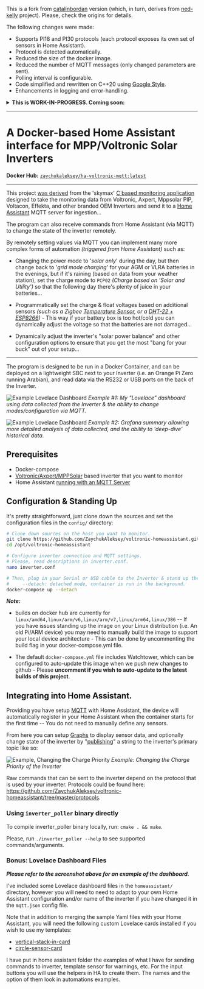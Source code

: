 This is a fork from [catalinbordan](https://github.com/catalinbordan/docker-voltronic-homeassistant) version (which, in turn, derives from [ned-kelly](https://github.com/ned-kelly/docker-voltronic-homeassistant) project). Please, check the origins for details.

The following changes were made:
- Supports PI18 and PI30 protocols (each protocol exposes its own set of sensors in Home Assistant).
- Protocol is detected automatically.
- Reduced the size of the docker image.
- Reduced the number of MQTT messages (only changed parameters are sent).
- Polling interval is configurable.
- Code simplified and rewritten on C++20 using [Google Style](https://google.github.io/styleguide/cppguide.html).
- Enhancements in logging and error-handling.

<details><summary><b>This is WORK-IN-PROGRESS. Coming soon:</b></summary>

- Raw commands are unsupported at the moment.
- PI17 protocol support.
- Interactive integration with HomeAssistant (change inverter parameters right from HomeAssistant).
</details>

---

# A Docker-based Home Assistant interface for MPP/Voltronic Solar Inverters 

**Docker Hub:** [`zaychukaleksey/ha-voltronic-mqtt:latest`](https://hub.docker.com/repository/docker/zaychukaleksey/ha-voltronic-mqtt/general)

---

This project [was derived](https://github.com/manio/skymax-demo) from the 'skymax' [C based monitoring application](https://skyboo.net/2017/03/monitoring-voltronic-power-axpert-mex-inverter-under-linux/) designed to take the monitoring data from Voltronic, Axpert, Mppsolar PIP, Voltacon, Effekta, and other branded OEM Inverters and send it to a [Home Assistant](https://www.home-assistant.io/) MQTT server for ingestion...

The program can also receive commands from Home Assistant (via MQTT) to change the state of the inverter remotely.

By remotely setting values via MQTT you can implement many more complex forms of automation _(triggered from Home Assistant)_ such as:

 - Changing the power mode to '_solar only_' during the day, but then change back to '_grid mode charging_' for your AGM or VLRA batteries in the evenings, but if it's raining (based on data from your weather station), set the charge mode to `PCP02` _(Charge based on 'Solar and Utility')_ so that the following day there's plenty of juice in your batteries...

 - Programmatically set the charge & float voltages based on additional sensors _(such as a Zigbee [Temperature Sensor](https://www.zigbee2mqtt.io/devices/WSDCGQ11LM.html), or a [DHT-22 + ESP8266](https://github.com/bastianraschke/dht-sensor-esp8266-homeassistant))_ - This way if your battery box is too hot/cold you can dynamically adjust the voltage so that the batteries are not damaged...

 - Dynamically adjust the inverter's "solar power balance" and other configuration options to ensure that you get the most "bang for your buck" out of your setup... 

--------------------------------------------------

The program is designed to be run in a Docker Container, and can be deployed on a lightweight SBC next to your Inverter (i.e. an Orange Pi Zero running Arabian), and read data via the RS232 or USB ports on the back of the Inverter.

![Example Lovelace Dashboard](https://github.com/ned-kelly/docker-voltronic-homeassistant/raw/master/images/lovelace-dashboard.jpg "Example Lovelace Dashboard")
_Example #1: My "Lovelace" dashboard using data collected from the Inverter & the ability to change modes/configuration via MQTT._

![Example Lovelace Dashboard](https://github.com/ned-kelly/docker-voltronic-homeassistant/raw/master/images/grafana-example.jpg "Example Grafana Dashboard")
_Example #2: Grafana summary allowing more detailed analysis of data collected, and the ability to 'deep-dive' historical data._


## Prerequisites

- Docker-compose
- [Voltronic/Axpert/MPPSolar](https://www.ebay.com.au/sch/i.html?_from=R40&_trksid=p2334524.m570.l1313.TR11.TRC1.A0.H0.Xaxpert+inverter.TRS0&_nkw=axpert+inverter&_sacat=0&LH_TitleDesc=0&LH_PrefLoc=2&_osacat=0&_odkw=solar+inverter&LH_TitleDesc=0) based inverter that you want to monitor
- Home Assistant [running with an MQTT Server](https://www.home-assistant.io/components/mqtt/)


## Configuration & Standing Up

It's pretty straightforward, just clone down the sources and set the configuration files in the `config/` directory:

```bash
# Clone down sources on the host you want to monitor.
git clone https://github.com/ZaychukAleksey/voltronic-homeassistant.git /opt/voltronic-homeassistant
cd /opt/voltronic-homeassistant

# Configure inverter connection and MQTT settings.
# Please, read descriptions in inverter.conf.
nano inverter.conf

# Then, plug in your Serial or USB cable to the Inverter & stand up the container.
#     --detach: detached mode, container is run in the background.
docker-compose up --detach
```

_**Note:**_

  - builds on docker hub are currently for `linux/amd64,linux/arm/v6,linux/arm/v7,linux/arm64,linux/386` -- If you have issues standing up the image on your Linux distribution (i.e. An old Pi/ARM device) you may need to manually build the image to support your local device architecture - This can be done by uncommenting the build flag in your docker-compose.yml file.

  - The default `docker-compose.yml` file includes Watchtower, which can be  configured to auto-update this image when we push new changes to github - Please **uncomment if you wish to auto-update to the latest builds of this project**.

## Integrating into Home Assistant.

Providing you have setup [MQTT](https://www.home-assistant.io/components/mqtt/) with Home Assistant, the device will automatically register in your Home Assistant when the container starts for the first time -- You do not need to manually define any sensors.

From here you can setup [Graphs](https://www.home-assistant.io/lovelace/history-graph/) to display sensor data, and optionally change state of the inverter by "[publishing](https://www.home-assistant.io/docs/mqtt/service/)" a string to the inverter's primary topic like so:

![Example, Changing the Charge Priority](https://github.com/ned-kelly/docker-voltronic-homeassistant/raw/master/images/mqtt-publish-packet.png "Example, Changing the Charge Priority")
_Example: Changing the Charge Priority of the Inverter_

Raw commands that can be sent to the inverter depend on the protocol that is used by your inverter. 
Protocols could be found here: https://github.com/ZaychukAleksey/voltronic-homeassistant/tree/master/protocols.

### Using `inverter_poller` binary directly

To compile inverter_poller binary locally, run: `cmake . && make`.

Please, run `./inverter_poller --help` to see supported commands/arguments.

### Bonus: Lovelace Dashboard Files

_**Please refer to the screenshot above for an example of the dashboard.**_

I've included some Lovelace dashboard files in the `homeassistant/` directory, however you will need to need to adapt to your own Home Assistant configuration and/or name of the inverter if you have changed it in the `mqtt.json` config file.

Note that in addition to merging the sample Yaml files with your Home Assistant, you will need the following custom Lovelace cards installed if you wish to use my templates:

 - [vertical-stack-in-card](https://github.com/custom-cards/vertical-stack-in-card)
 - [circle-sensor-card](https://github.com/custom-cards/circle-sensor-card)


 I have put in home assistant folder the examples of what I have for sending commands to inverter, template sensor for warnings, etc. 
For the input buttons you will use the helpers in HA to create them. 
The names and the option of them look in automations examples.
